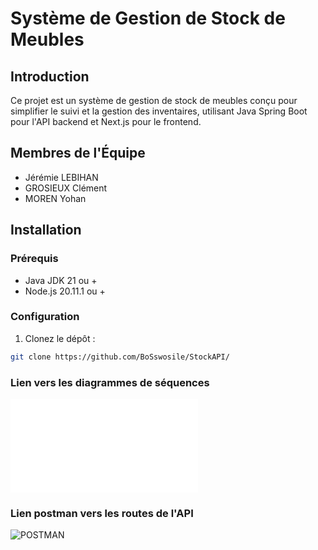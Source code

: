 # Système de Gestion de Stock de Meubles

## Introduction
Ce projet est un système de gestion de stock de meubles conçu pour simplifier le suivi et la gestion des inventaires, utilisant Java Spring Boot pour l'API backend et Next.js pour le frontend.

## Membres de l'Équipe
- Jérémie LEBIHAN
- GROSIEUX Clément
- MOREN Yohan

## Installation

### Prérequis
- Java JDK 21 ou +
- Node.js 20.11.1 ou +

### Configuration
1. Clonez le dépôt :
```sh
git clone https://github.com/BoSswosile/StockAPI/
```

### Lien vers les diagrammes de séquences
![DIAGRAMMES](./DIAGRAMMES_DE_SEQUENCE.md)

### Lien postman vers les routes de l'API

![POSTMAN](https://www.postman.com/cryosat-geologist-67932998/workspace/stockapiteam/request/23954197-1abef32c-9f9c-43b9-ac3c-9551d064ad99?tab=auth)